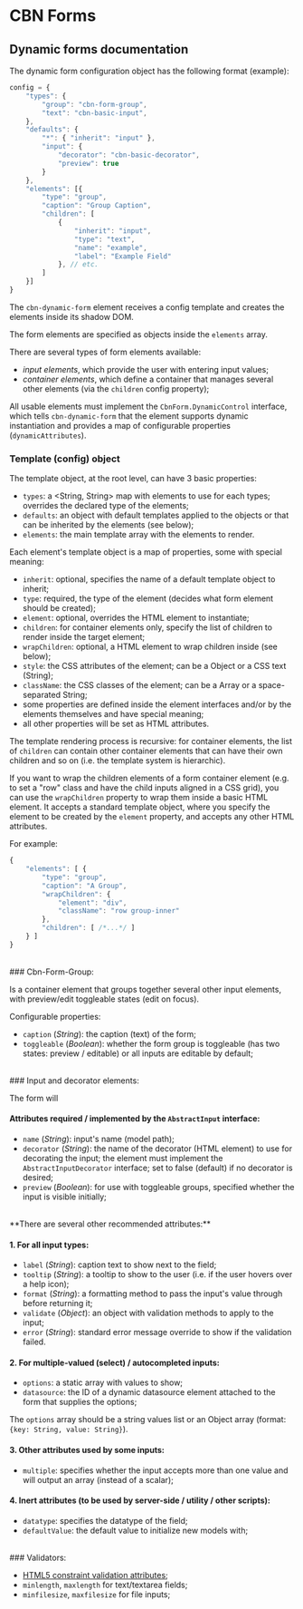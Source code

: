 CBN Forms
=========

Dynamic forms documentation
---------------------------

The dynamic form configuration object has the following format (example): 

```javascript
config = {
	"types": {
		"group": "cbn-form-group", 
		"text": "cbn-basic-input", 
	},
	"defaults": {
		"*": { "inherit": "input" }, 
		"input": {
			"decorator": "cbn-basic-decorator",
			"preview": true
		}
	},
	"elements": [{
		"type": "group",
		"caption": "Group Caption", 
		"children": [
			{
				"inherit": "input",
				"type": "text",
				"name": "example",
				"label": "Example Field"
			}, // etc.
		]
	}]
}
```

The `cbn-dynamic-form` element receives a config template and creates the elements inside its shadow DOM.

The form elements are specified as objects inside the `elements` array.

There are several types of form elements available:

- *input elements*, which provide the user with entering input values;
- *container elements*, which define a container that manages several other elements (via the `children` config 
  property);

All usable elements must implement the `CbnForm.DynamicControl` interface, which tells `cbn-dynamic-form` that the 
element supports dynamic instantiation and provides a map of configurable properties (`dynamicAttributes`).

### Template (config) object

The template object, at the root level, can have 3 basic properties:
 
- `types`: a &lt;String, String&gt; map with elements to use for each types; overrides the declared type of the elements;
- `defaults`: an object with default templates applied to the objects or that can be inherited by the elements (see below);
- `elements`: the main template array with the elements to render.

Each element's template object is a map of properties, some with special meaning:
 
- `inherit`: optional, specifies the name of a default template object to inherit;
- `type`: required, the type of the element (decides what form element should be created);
- `element`: optional, overrides the HTML element to instantiate;
- `children`: for container elements only, specify the list of children to render inside the target element;
- `wrapChildren`: optional, a HTML element to wrap children inside (see below); 
- `style`: the CSS attributes of the element; can be a Object or a CSS text (String);
- `className`: the CSS classes of the element; can be a Array or a space-separated String;
- some properties are defined inside the element interfaces and/or by the elements themselves and have special meaning;
- all other properties will be set as HTML attributes.

The template rendering process is recursive: for container elements, the list of `children` can contain other container 
elements that can have their own children and so on (i.e. the template system is hierarchic).

If you want to wrap the children elements of a form container element (e.g. to set a "row" class and have the child 
inputs aligned in a CSS grid), you can use the `wrapChildren` property to wrap them inside a basic HTML element. 
It accepts a standard template object, where you specify the element to be created by the `element` property, and 
accepts any other HTML attributes.

For example:
```javascript
{
	"elements": [ {
		"type": "group",
		"caption": "A Group", 
		"wrapChildren": {
			"element": "div", 
			"className": "row group-inner"
		}, 
		"children": [ /*...*/ ]
	} ]
}
```

<br>
### Cbn-Form-Group: 

Is a container element that groups together several other input elements, with preview/edit toggleable states (edit on 
focus).

Configurable properties:

- `caption` (*String*): the caption (text) of the form;
- `toggleable` (*Boolean*): whether the form group is toggleable (has two states: preview / editable) or all inputs are 
   editable by default;


<br>
### Input and decorator elements:

The form will 

#### Attributes required / implemented by the `AbstractInput` interface: 

- `name` (*String*): input's name (model path);
- `decorator` (*String*): the name of the decorator (HTML element) to use for decorating the input; the element must 
   implement the `AbstractInputDecorator` interface; set to false (default) if no decorator is desired; 
- `preview` (*Boolean*): for use with toggleable groups, specified whether the input is visible initially;

<br>
**There are several other recommended attributes:**

#### 1. For all input types:

- `label` (*String*): caption text to show next to the field;
- `tooltip` (*String*): a tooltip to show to the user (i.e. if the user hovers over a help icon);
- `format` (*String*): a formatting method to pass the input's value through before returning it;
- `validate` (*Object*): an object with validation methods to apply to the input;
- `error` (*String*): standard error message override to show if the validation failed.

#### 2. For multiple-valued (select) / autocompleted inputs: 

- `options`: a static array with values to show;
- `datasource`: the ID of a dynamic datasource element attached to the form that supplies the options;

The `options` array should be a string values list or an Object array (format: `{key: String, value: String}`).

#### 3. Other attributes used by some inputs: 

- `multiple`: specifies whether the input accepts more than one value and will output an array (instead of a scalar);

#### 4. Inert attributes (to be used by server-side / utility / other scripts): 

- `datatype`: specifies the datatype of the field;
- `defaultValue`: the default value to initialize new models with;

<br>
### Validators: 

- [HTML5 constraint validation attributes](https://developer.mozilla.org/en-US/docs/Web/Guide/HTML/HTML5/Constraint_validation);
- `minlength`, `maxlength` for text/textarea fields;
- `minfilesize`, `maxfilesize` for file inputs;


